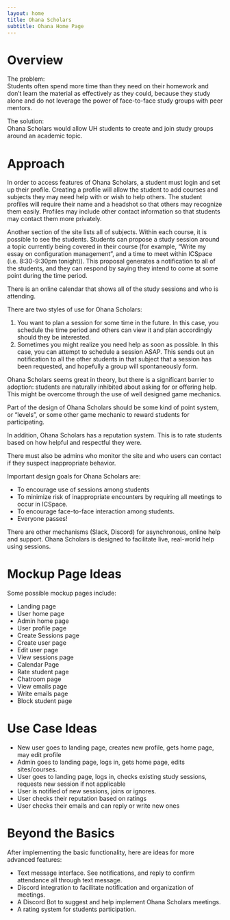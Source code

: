 ```yaml
---
layout: home
title: Ohana Scholars
subtitle: Ohana Home Page
---
```


# Overview

The problem: <br>
Students often spend more time than they need on their homework and don’t learn the material as effectively as they could, because they study alone and do not leverage the power of face-to-face study groups with peer mentors.

The solution: <br>
Ohana Scholars would allow UH students to create and join study groups around an academic topic.

# Approach
In order to access features of Ohana Scholars, a student must login and set up their profile. Creating a profile will allow the student to add courses and subjects they may need help with or wish to help others. The student profiles will require their name and a headshot so that others may recognize them easily. Profiles may include other contact information so that students may contact them more privately.

Another section of the site lists all of subjects. Within each course, it is possible to see the students. Students can propose a study session around a topic currently being covered in their course (for example, “Write my essay on configuration management”, and a time to meet within ICSpace (i.e. 8:30-9:30pm tonight)). This proposal generates a notification to all of the students, and they can respond by saying they intend to come at some point during the time period.

There is an online calendar that shows all of the study sessions and who is attending.

There are two styles of use for Ohana Scholars:
<ol>
    <li>
        You want to plan a session for some time in the future. In this case, you schedule the time period and others can view it and plan accordingly should they be interested.
    </li>
    <li>
        Sometimes you might realize you need help as soon as possible. In this case, you can attempt to schedule a session ASAP. This sends out an notification to all the other students in that subject that a session has been requested, and hopefully a group will spontaneously form.
    </li>
</ol>
Ohana Scholars seems great in theory, but there is a significant barrier to adoption: students are naturally inhibited about asking for or offering help. This might be overcome through the use of well designed game mechanics.

Part of the design of Ohana Scholars should be some kind of point system, or “levels”, or some other game mechanic to reward students for participating.

In addition, Ohana Scholars has a reputation system. This is to rate students based on how helpful and respectful they were.

There must also be admins who monitor the site and who users can contact if they suspect inappropriate behavior.

Important design goals for Ohana Scholars are:
<ul>
    <li>To encourage use of sessions among students</li>
    <li>To minimize risk of inappropriate encounters by requiring all meetings to occur in ICSpace.</li>
    <li>To encourage face-to-face interaction among students.</li>
    <li>Everyone passes!</li>
</ul>
There are other mechanisms (Slack, Discord) for asynchronous, online help and support. Ohana Scholars is designed to facilitate live, real-world help using sessions.

# Mockup Page Ideas

Some possible mockup pages include:
<ul>
    <li>Landing page</li>
    <li>User home page</li>
    <li>Admin home page</li>
    <li>User profile page</li>
    <li>Create Sessions page</li>
    <li>Create user page</li>
    <li>Edit user page</li>
    <li>View sessions page</li>
    <li>Calendar Page</li>
    <li>Rate student page</li>
    <li>Chatroom page</li>
    <li>View emails page</li>
    <li>Write emails page</li>
    <li>Block student page</li>
</ul>

# Use Case Ideas
<ul>
    <li>New user goes to landing page, creates new profile, gets home page, may edit profile</li>
    <li>Admin goes to landing page, logs in, gets home page, edits sites/courses.</li>
    <li>User goes to landing page, logs in, checks existing study sessions, requests new session if not applicable</li>
    <li>User is notified of new sessions, joins or ignores.</li>
    <li>User checks their reputation based on ratings</li>
    <li>User checks their emails and can reply or write new ones</li>
    
</ul>

# Beyond the Basics

After implementing the basic functionality, here are ideas for more advanced features:

<ul>
    <li>Text message interface. See notifications, and reply to confirm attendance all through text message.</li>
    <li>Discord integration to facilitate notification and organization of meetings.</li>
    <li>A Discord Bot to suggest and help implement Ohana Scholars meetings.</li>
    <li>A rating system for students participation.</li>
</ul>